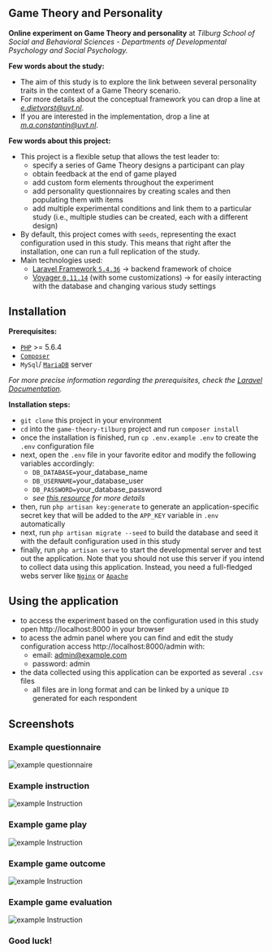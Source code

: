 ## Game Theory and Personality

**Online experiment on Game Theory and personality** at *Tilburg School of Social and Behavioral Sciences - Departments of Developmental Psychology and Social Psychology.*

**Few words about the study:**
 - The aim of this study is to explore the link between several personality traits in the context of a Game Theory scenario.
 - For more details about the conceptual framework you can drop a line at *e.dietvorst@uvt.nl*.
 - If you are interested in the implementation, drop a line at *m.a.constantin@uvt.nl*.
  
**Few words about this project:**
  - This project is a flexible setup that allows the test leader to:
    - specify a series of Game Theory designs a participant can play
    - obtain feedback at the end of game played
    - add custom form elements throughout the experiment
    - add personality questionnaires by creating scales and then populating them with items
    - add multiple experimental conditions and link them to a particular study (i.e., multiple studies can be created, each with a different design)
  - By default, this project comes with `seeds`, representing the exact configuration used in this study. This means that right after the installation, one can run a full replication of the study.  
  - Main technologies used:
    - [Laravel Framework `5.4.36`](https://laravel.com/docs/5.4) &rarr; backend framework of choice 
    - [Voyager `0.11.14`](https://github.com/the-control-group/voyager) (with some customizations) &rarr; for easily interacting with the database and changing various study settings
    
## Installation

**Prerequisites:**
  - [`PHP`](http://php.net/downloads.php) >= 5.6.4
  - [`Composer`](https://getcomposer.org/doc/00-intro.md)
  - `MySql`/ [`MariaDB`](https://downloads.mariadb.org) server
   
*For more precise information regarding the prerequisites, check the [Laravel Documentation](https://laravel.com/docs/5.4).*
 
**Installation steps:**
  - `git clone` this project in your environment
  - `cd` into the `game-theory-tilburg` project and run `composer install`
  - once the installation is finished, run `cp .env.example .env` to create the `.env` configuration file  
  - next, open the `.env` file in your favorite editor and modify the following variables accordingly:
    - `DB_DATABASE=`your_database_name
	- `DB_USERNAME=`your_database_user
	- `DB_PASSWORD=`your_database_password
  	- *see [this resource](https://laravel.com/docs/5.4/configuration#environment-configuration) for more details*
  - then, run `php artisan key:generate` to generate an application-specific secret key that will be added to the `APP_KEY` variable in `.env` automatically
  - next, run `php artisan migrate --seed` to build the database and seed it with the default configuration used in this study
  - finally, run `php artisan serve` to start the developmental server and test out the application. Note that you should not use this server if you intend to collect data using this application. Instead, you need a full-fledged webs server like [`Nginx`](https://www.nginx.com/) or [`Apache`](https://httpd.apache.org/)

## Using the application
- to access the experiment based on the configuration used in this study open http://localhost:8000 in your browser
- to acess the admin panel where you can find and edit the study configuration access http://localhost:8000/admin with:
  - email: admin@example.com
  - password: admin  
- the data collected using this application can be exported as several `.csv` files
  - all files are in long format and can be linked by a unique `ID` generated for each respondent
 
## Screenshots
  
### Example questionnaire
![example questionnaire](https://github.com/mihaiconstantin/game-theory-tilburg/blob/master/demo/demo_questionnaire.PNG)
  
### Example instruction
![example Instruction](https://raw.githubusercontent.com/mihaiconstantin/game-theory-tilburg/99fcfa7a4db93aa473b45f62942aa5f5345f29d1/demo/demo_instruction.PNG)
    
### Example game play
![example Instruction](https://github.com/mihaiconstantin/game-theory-tilburg/blob/master/demo/demo_game_play.PNG) 

### Example game outcome
![example Instruction](https://github.com/mihaiconstantin/game-theory-tilburg/blob/master/demo/demo_game_result.PNG)

### Example game evaluation
![example Instruction](https://github.com/mihaiconstantin/game-theory-tilburg/blob/master/demo/demo_evaluation.PNG) 

### Good luck!
  
